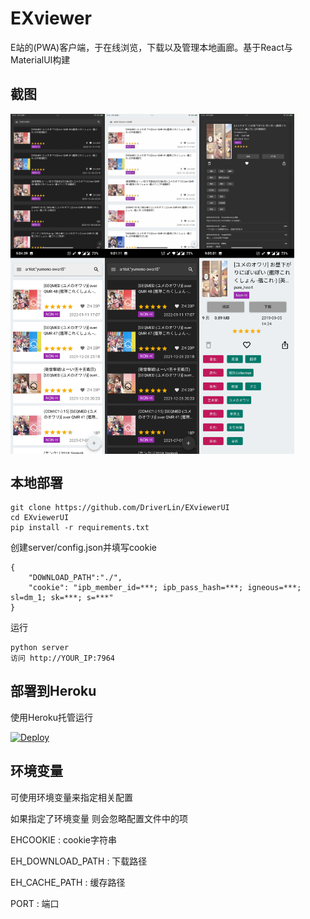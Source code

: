 # EXviewer

E站的(PWA)客户端，于在线浏览，下载以及管理本地画廊。基于React与MaterialUI构建
## 截图

<div style="display: flex;">
<img src="https://raw.githubusercontent.com/DriverLin/EXviewerUI/master/Screenshot/IMG_0001.jpg" width="30%" title="home"/>
<img src="https://raw.githubusercontent.com/DriverLin/EXviewerUI/master/Screenshot/IMG_0012.jpg" width="30%" title="home" />
<img src="https://raw.githubusercontent.com/DriverLin/EXviewerUI/master/Screenshot/IMG_0007.jpg" width="30%" title="home" />
</div>
<div style="display: flex;">
<img src="https://raw.githubusercontent.com/DriverLin/EXviewerUI/master/Screenshot/Screenshot_20220613-210439.jpg" width="30%" title="home" />
<img src="https://raw.githubusercontent.com/DriverLin/EXviewerUI/master/Screenshot/Screenshot_20220613-210111.jpg" width="30%" title="detail"/>
<img src="https://raw.githubusercontent.com/DriverLin/EXviewerUI/master/Screenshot/Screenshot_20220613-210501.jpg" width="30%" title="detail"/>
</div>

## 本地部署

```
git clone https://github.com/DriverLin/EXviewerUI
cd EXviewerUI
pip install -r requirements.txt
```
创建server/config.json并填写cookie
```
{
    "DOWNLOAD_PATH":"./",
    "cookie": "ipb_member_id=***; ipb_pass_hash=***; igneous=***; sl=dm_1; sk=***; s=***"
}
```
运行
```
python server 
访问 http://YOUR_IP:7964 
```

## 部署到Heroku
使用Heroku托管运行

[![Deploy](https://www.herokucdn.com/deploy/button.png)](https://dashboard.heroku.com/new?template=https://github.com/DriverLin/EXviewerUI) 

## 环境变量

可使用环境变量来指定相关配置

如果指定了环境变量 则会忽略配置文件中的项

EHCOOKIE : cookie字符串

EH_DOWNLOAD_PATH : 下载路径

EH_CACHE_PATH : 缓存路径

PORT : 端口


